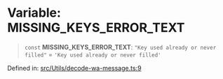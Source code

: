 # Variable: MISSING\_KEYS\_ERROR\_TEXT

> `const` **MISSING\_KEYS\_ERROR\_TEXT**: `"Key used already or never filled"` = `'Key used already or never filled'`

Defined in: [src/Utils/decode-wa-message.ts:9](https://github.com/Fokusdotid/Baileys/blob/3623833a320f5e60f370ef835f3de341453290f5/src/Utils/decode-wa-message.ts#L9)
